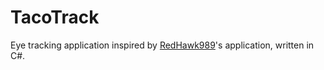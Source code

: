 # TacoTrack

Eye tracking application inspired by [RedHawk989](https://github.com/RedHawk989/EyeTrackVR)'s application, written in C#.
